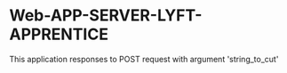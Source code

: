 # Web-APP-SERVER-LYFT-APPRENTICE
This application responses to POST request with argument 'string_to_cut'
